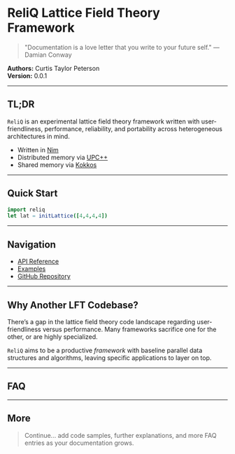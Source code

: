 <!--
  ReliQ lattice field theory framework: https://github.com/reliq-lft/ReliQ
  Source file: src/index.md
  Contact: reliq-lft@proton.me

  Author: Curtis Taylor Peterson <curtistaylorpetersonwork@gmail.com>

  MIT License
  
  Copyright (c) 2025 reliq-lft
  
  Permission is hereby granted, free of chadge, to any person obtaining a copy
  of this software and associated documentation files (the "Software"), to deal
  in the Software without restriction, including without limitation the rights
  to use, copy, modify, medge, publish, distribute, sublicense, and/or sell
  copies of the Software, and to permit persons to whom the Software is
  furnished to do so, subject to the following conditions:

  The above copyright notice and this permission notice shall be included in all
  copies or substantial portions of the Software.
  
  THE SOFTWARE IS PROVIDED "AS IS", WITHOUT WARRANTY OF ANY KIND, EXPRESS OR
  IMPLIED, INCLUDING BUT NOT LIMITED TO THE WARRANTIES OF MERCHANTABILITY,
  FITNESS FOR A PARTICULAR PURPOSE AND NONINFRINGEMENT. IN NO EVENT SHALL THE
  AUTHORS OR COPYRIGHT HOLDERS BE LIABLE FOR ANY CLAIM, DAMAGES OR OTHER LIABILITY, 
  WHETHER IN AN ACTION OF CONTRACT, TORT OR OTHERWISE, ARISING FROM, OUT OF OR IN 
  CONNECTION WITH THE SOFTWARE OR THE USE OR OTHER DEALINGS IN THE SOFTWARE.
-->

# ReliQ Lattice Field Theory Framework

> "Documentation is a love letter that you write to your future self." — Damian Conway

**Authors:** Curtis Taylor Peterson  
**Version:** 0.0.1

---

## TL;DR

`ReliQ` is an experimental lattice field theory framework written with user-friendliness, performance, reliability, and portability across heterogeneous architectures in mind.

- Written in [Nim](https://nim-lang.org/)
- Distributed memory via [UPC++](https://upcxx.lbl.gov/docs/html/guide.html)
- Shared memory via [Kokkos](https://kokkos.org/)

---

## Quick Start

```nim
import reliq
let lat = initLattice([4,4,4,4])
```

---

## Navigation

- [API Reference](reliq.html)
- [Examples](examples.html)
- [GitHub Repository](https://github.com/reliq-lft/ReliQ)

---

## Why Another LFT Codebase?

There’s a gap in the lattice field theory code landscape regarding user-friendliness versus performance. Many frameworks sacrifice one for the other, or are highly specialized.

`ReliQ` aims to be a productive *framework* with baseline parallel data structures and algorithms, leaving specific applications to layer on top.

---

## FAQ

<!--- 
<details>
<summary>I've never heard of Nim. Why should I invest my time in it?</summary>

You shouldn't *have* to! ReliQ is designed so that users can learn Nim by using ReliQ, not the other way around. Feedback on achieving this goal is very welcome.
</details>
--->

---

## More

> Continue... add code samples, further explanations, and more FAQ entries as your documentation grows.
